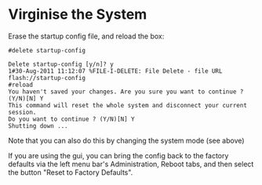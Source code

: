 # Virginise the System
Erase the startup config file, and reload the box:

```
#delete startup-config

Delete startup-config [y/n]? y
1#30-Aug-2011 11:12:07 %FILE-I-DELETE: File Delete - file URL flash://startup-config
#reload
You haven't saved your changes. Are you sure you want to continue ? (Y/N)[N] Y
This command will reset the whole system and disconnect your current session. 
Do you want to continue ? (Y/N)[N] Y
Shutting down ...
```

Note that you can also do this by changing the system mode (see above)

If you are using the gui, you can bring the config back to the factory defaults via the left menu bar's Administration, Reboot tabs, and then select the button "Reset to Factory Defaults". 